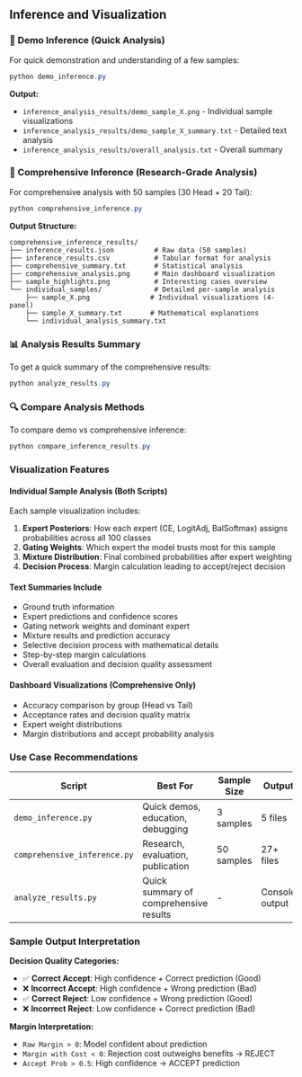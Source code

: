 ## Inference and Visualization

### 🎯 Demo Inference (Quick Analysis)
For quick demonstration and understanding of a few samples:

```powershell
python demo_inference.py
```

**Output:**
- `inference_analysis_results/demo_sample_X.png` - Individual sample visualizations
- `inference_analysis_results/demo_sample_X_summary.txt` - Detailed text analysis  
- `inference_analysis_results/overall_analysis.txt` - Overall summary

### 🚀 Comprehensive Inference (Research-Grade Analysis)
For comprehensive analysis with 50 samples (30 Head + 20 Tail):

```powershell
python comprehensive_inference.py
```

**Output Structure:**
```
comprehensive_inference_results/
├── inference_results.json          # Raw data (50 samples)
├── inference_results.csv           # Tabular format for analysis
├── comprehensive_summary.txt       # Statistical analysis
├── comprehensive_analysis.png      # Main dashboard visualization
├── sample_highlights.png           # Interesting cases overview
└── individual_samples/             # Detailed per-sample analysis
    ├── sample_X.png               # Individual visualizations (4-panel)
    ├── sample_X_summary.txt       # Mathematical explanations
    └── individual_analysis_summary.txt
```

### 📊 Analysis Results Summary
To get a quick summary of the comprehensive results:

```powershell
python analyze_results.py
```

### 🔍 Compare Analysis Methods
To compare demo vs comprehensive inference:

```powershell
python compare_inference_results.py
```

### Visualization Features

#### Individual Sample Analysis (Both Scripts)
Each sample visualization includes:
1. **Expert Posteriors**: How each expert (CE, LogitAdj, BalSoftmax) assigns probabilities across all 100 classes
2. **Gating Weights**: Which expert the model trusts most for this sample
3. **Mixture Distribution**: Final combined probabilities after expert weighting
4. **Decision Process**: Margin calculation leading to accept/reject decision

#### Text Summaries Include
- Ground truth information
- Expert predictions and confidence scores
- Gating network weights and dominant expert
- Mixture results and prediction accuracy
- Selective decision process with mathematical details
- Step-by-step margin calculations
- Overall evaluation and decision quality assessment

#### Dashboard Visualizations (Comprehensive Only)
- Accuracy comparison by group (Head vs Tail)
- Acceptance rates and decision quality matrix
- Expert weight distributions
- Margin distributions and accept probability analysis

### Use Case Recommendations

| Script | Best For | Sample Size | Output |
|--------|----------|-------------|---------|
| `demo_inference.py` | Quick demos, education, debugging | 3 samples | 5 files |
| `comprehensive_inference.py` | Research, evaluation, publication | 50 samples | 27+ files |
| `analyze_results.py` | Quick summary of comprehensive results | - | Console output |

### Sample Output Interpretation

**Decision Quality Categories:**
- ✅ **Correct Accept**: High confidence + Correct prediction (Good)  
- ❌ **Incorrect Accept**: High confidence + Wrong prediction (Bad)
- ✅ **Correct Reject**: Low confidence + Wrong prediction (Good)
- ❌ **Incorrect Reject**: Low confidence + Correct prediction (Bad)

**Margin Interpretation:**
- `Raw Margin > 0`: Model confident about prediction
- `Margin with Cost < 0`: Rejection cost outweighs benefits → REJECT
- `Accept Prob > 0.5`: High confidence → ACCEPT prediction